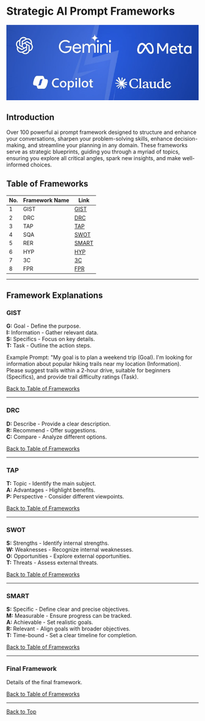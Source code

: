 # Strategic AI Prompt Frameworks
<img src="https://github.com/TutorialStep/100-ai-prompt-framework/blob/images/llm-platform.png">

## Introduction

Over 100 powerful ai prompt framework designed to structure and enhance your conversations, sharpen your problem-solving skills, enhance decision-making, and streamline your planning in any domain. These frameworks serve as strategic blueprints, guiding you through a myriad of topics, ensuring you explore all critical angles, spark new insights, and make well-informed choices.

## Table of Frameworks

| No. | Framework Name | Link |
| --- | -------------- | ---- |
| 1   | GIST           | [GIST](#gist) |
| 2   | DRC            | [DRC](#drc) |
| 3   | TAP            | [TAP](#tap) |
| 4   | SQA            | [SWOT](#sqa) |
| 5   | RER            | [SMART](#rer) |
| 6   | HYP            | [HYP](#hyp) |
| 7   | 3C             | [3C](#3c) |
| 8   | FPR             | [FPR](#fpr) |



---

## Framework Explanations

### GIST

**G:** Goal - Define the purpose.  
**I:** Information - Gather relevant data.  
**S:** Specifics - Focus on key details.  
**T:** Task - Outline the action steps.

Example Prompt: "My goal is to plan a weekend trip (Goal). I'm
looking for information about popular hiking trails near my location
(Information). Please suggest trails within a 2-hour drive, suitable for
beginners (Specifics), and provide trail difficulty ratings (Task).

[Back to Table of Frameworks](#table-of-frameworks)

---

### DRC

**D:** Describe - Provide a clear description.  
**R:** Recommend - Offer suggestions.  
**C:** Compare - Analyze different options.

[Back to Table of Frameworks](#table-of-frameworks)

---

### TAP

**T:** Topic - Identify the main subject.  
**A:** Advantages - Highlight benefits.  
**P:** Perspective - Consider different viewpoints.

[Back to Table of Frameworks](#table-of-frameworks)

---

### SWOT

**S:** Strengths - Identify internal strengths.  
**W:** Weaknesses - Recognize internal weaknesses.  
**O:** Opportunities - Explore external opportunities.  
**T:** Threats - Assess external threats.

[Back to Table of Frameworks](#table-of-frameworks)

---

### SMART

**S:** Specific - Define clear and precise objectives.  
**M:** Measurable - Ensure progress can be tracked.  
**A:** Achievable - Set realistic goals.  
**R:** Relevant - Align goals with broader objectives.  
**T:** Time-bound - Set a clear timeline for completion.

[Back to Table of Frameworks](#table-of-frameworks)

---

### Final Framework

Details of the final framework.

[Back to Table of Frameworks](#table-of-frameworks)

---

[Back to Top](#strategic-frameworks)
